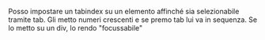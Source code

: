 Posso impostare un tabindex su un elemento affinché sia selezionabile tramite tab. Gli metto numeri crescenti e se premo tab lui va in sequenza.
Se lo metto su un div, lo rendo "focussabile"